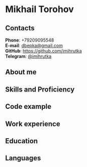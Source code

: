 # Mikhail Torohov

## Contacts
**Phone**: +79209095548  
**E-mail**: dbepka@gmail.com  
**GitHub**: https://github.com/imihrutka  
**Telegram**: [@imihrutka](https://t.me/imihrutka)  

## About me

## Skills and Proficiency

## Code example

## Work experience

## Education

## Languages